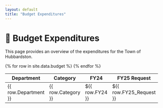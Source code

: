 ```yaml
---
layout: default
title: "Budget Expenditures"
---
```


# 💸 Budget Expenditures

This page provides an overview of the expenditures for the Town of Hubbardston.

<table>
    <thead>
        <tr>
            <th>Department</th>
            <th>Category</th>
            <th>FY24</th>
            <th>FY25 Request</th>
            <th>FY25</th>
            <th>FY26 Dept</th>
            <th>FY26 Admin</th>
            <th>Change ($)</th>
            <th>Change (%)</th>
        </tr>
    </thead>
    <tbody>
        {% for row in site.data.budget %}
        <tr>
            <td>{{ row.Department }}</td>
            <td>{{ row.Category }}</td>
            <td>${{ row.FY24 }}</td>
            <td>${{ row.FY25_Request }}</td>
            <td>${{ row.FY25 }}</td>
            <td>${{ row.FY26_Dept }}</td>
            <td>${{ row.FY26_Admin }}</td>
            <td>${{ row.Change_Dollar }}</td>
            <td>{{ row.Change_Percent }}%</td>
        </tr>
        {% endfor %}
    </tbody>
</table>
